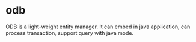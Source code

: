 odb
===

ODB is a light-weight entity manager. It can embed in java application, can process transaction, support query with java mode.